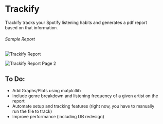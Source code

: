 # Trackify

Trackify tracks your Spotify listening habits and generates a pdf report based on that information.

######                                                                                                                                                                                                                                Sample Report

![Trackify Report](https://i.imgur.com/KE9k3Xm.png)

![Trackify Report Page 2](https://i.imgur.com/8a5edHb.png)



## To Do:

* Add Graphs/Plots using matplotlib
* Include genre breakdown and listening frequency of a given artist on the report
* Automate setup and tracking features (right now, you have to manually run the file to track)
* Improve performance (including DB redesign)

